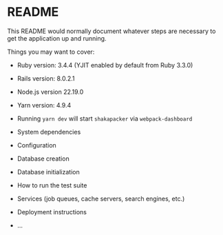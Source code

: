 # README

This README would normally document whatever steps are necessary to get the
application up and running.

Things you may want to cover:

* Ruby version: 3.4.4 (YJIT enabled by default from Ruby 3.3.0)

* Rails version: 8.0.2.1

* Node.js version 22.19.0

* Yarn version: 4.9.4

* Running `yarn dev` will start `shakapacker` via `webpack-dashboard`

* System dependencies

* Configuration

* Database creation

* Database initialization

* How to run the test suite

* Services (job queues, cache servers, search engines, etc.)

* Deployment instructions

* ...
